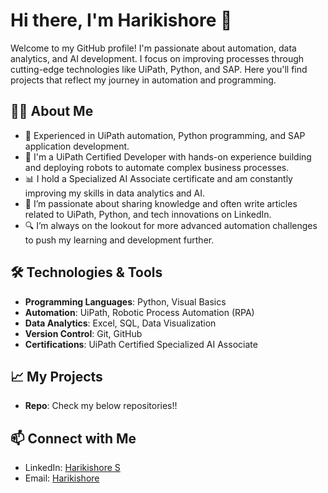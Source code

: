 # Hi there, I'm Harikishore 👋

Welcome to my GitHub profile! I'm passionate about automation, data analytics, and AI development. I focus on improving processes through cutting-edge technologies like UiPath, Python, and SAP. Here you'll find projects that reflect my journey in automation and programming.

## 🧑‍💻 About Me

- 🔧 Experienced in UiPath automation, Python programming, and SAP application development.
- 🚀 I'm a UiPath Certified Developer with hands-on experience building and deploying robots to automate complex business processes.
- 📊 I hold a Specialized AI Associate certificate and am constantly improving my skills in data analytics and AI.
- 📝 I’m passionate about sharing knowledge and often write articles related to UiPath, Python, and tech innovations on LinkedIn.
- 🔍 I’m always on the lookout for more advanced automation challenges to push my learning and development further.

## 🛠️ Technologies & Tools

- **Programming Languages**: Python, Visual Basics
- **Automation**: UiPath, Robotic Process Automation (RPA)
- **Data Analytics**: Excel, SQL, Data Visualization
- **Version Control**: Git, GitHub
- **Certifications**: UiPath Certified Specialized AI Associate

## 📈 My Projects
- **Repo**: Check my below repositories!!

## 📫 Connect with Me

- LinkedIn: [Harikishore S](https://www.linkedin.com/in/harikishore205)
- Email: [Harikishore](mailto:harikishore205@gmail.com)

